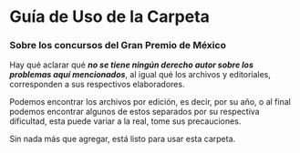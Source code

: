 # Guía de Uso de la Carpeta

### Sobre los concursos del Gran Premio de México

Hay qué aclarar qué ***no se tiene ningún derecho autor sobre los problemas aquí mencionados***, al igual qué los archivos y editoriales, corresponden a sus respectivos
elaboradores.

Podemos encontrar los archivos por edición, es decir, por su año, o al final podemos encontrar algunos de estos separados por su respectiva díficultad, esta puede
variar a la real, tome sus precauciones.

Sin nada más que agregar, está listo para usar esta carpeta.
